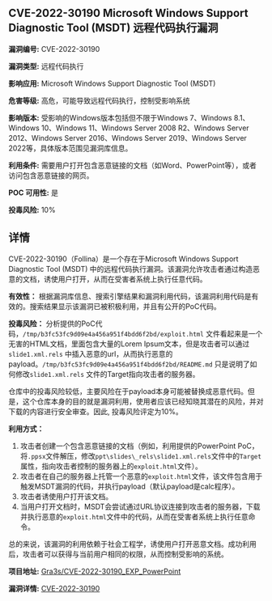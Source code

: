 ## CVE-2022-30190 Microsoft Windows Support Diagnostic Tool (MSDT) 远程代码执行漏洞

**漏洞编号:** CVE-2022-30190

**漏洞类型:** 远程代码执行

**影响应用:** Microsoft Windows Support Diagnostic Tool (MSDT)

**危害等级:** 高危，可能导致远程代码执行，控制受影响系统

**影响版本:** 受影响的Windows版本包括但不限于Windows 7、Windows 8.1、Windows 10、Windows 11、Windows Server 2008 R2、Windows Server 2012、Windows Server 2016、Windows Server 2019、Windows Server 2022等，具体版本范围见漏洞库信息。

**利用条件:** 需要用户打开包含恶意链接的文档（如Word、PowerPoint等），或者访问包含恶意链接的网页。

**POC 可用性:** 是

**投毒风险:** 10%

## 详情

CVE-2022-30190（Follina）是一个存在于Microsoft Windows Support Diagnostic Tool (MSDT) 中的远程代码执行漏洞。该漏洞允许攻击者通过构造恶意的文档，诱使用户打开，从而在受害者系统上执行任意代码。

**有效性：**
根据漏洞库信息、搜索引擎结果和漏洞利用代码，该漏洞利用代码是有效的。搜索结果显示该漏洞已被积极利用，并且有公开的PoC代码。

**投毒风险：**
分析提供的PoC代码，`/tmp/b3fc53fc9d09e4a456a951f4bdd6f2bd/exploit.html` 文件看起来是一个无害的HTML文档，里面包含大量的Lorem Ipsum文本，但是攻击者可以通过 `slide1.xml.rels` 中插入恶意的url，从而执行恶意的payload。`/tmp/b3fc53fc9d09e4a456a951f4bdd6f2bd/README.md` 只是说明了如何修改`slide1.xml.rels` 文件的Target指向攻击者的服务器。

仓库中的投毒风险较低，主要风险在于payload本身可能被替换成恶意代码。但是，这个仓库本身的目的就是漏洞利用，使用者应该已经知晓其潜在的风险，并对下载的内容进行安全审查。因此, 投毒风险评定为10%。

**利用方式：**
1.  攻击者创建一个包含恶意链接的文档（例如，利用提供的PowerPoint PoC，将`.ppsx`文件解压，修改`ppt\slides\_rels\slide1.xml.rels`文件中的`Target`属性，指向攻击者控制的服务器上的`exploit.html`文件）。
2.  攻击者在自己的服务器上托管一个恶意的`exploit.html`文件，该文件包含用于触发MSDT漏洞的代码，并执行payload（默认payload是calc程序）。
3.  攻击者诱使用户打开该文档。
4.  当用户打开文档时，MSDT会尝试通过URL协议连接到攻击者的服务器，下载并执行恶意的`exploit.html`文件中的代码，从而在受害者系统上执行任意命令。

总的来说，该漏洞的利用依赖于社会工程学，诱使用户打开恶意文档。成功利用后，攻击者可以获得与当前用户相同的权限，从而控制受影响的系统。

**项目地址:** [Gra3s/CVE-2022-30190_EXP_PowerPoint](https://github.com/Gra3s/CVE-2022-30190_EXP_PowerPoint)

**漏洞详情:** [CVE-2022-30190](https://nvd.nist.gov/vuln/detail/CVE-2022-30190)